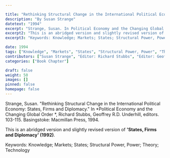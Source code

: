 ```yaml
---

title: "Rethinking Structural Change in the International Political Economy: States, Firms and Diplomacy"
description: "By Susan Strange"
datetext: "1994"
excerpt: "Strange, Susan. In Political Economy and the Changing Global Order. Richard Stubbs, Geoffrey R.D. Underhill, editors. 103-115. Basingstoke: Macmillan Press, 1994."
excerpt2: "This is an abridged version and slightly revised version of 'States, Firms and Diplomacy' (1992)."
excerpt3: "Keywords: Knowledge; Markets; States; Structural Power, Power; Theory; Technology"

date: 1994
tags: ["Knowledge", "Markets", "States", "Structural Power, Power", "Theory", "1990's"]
contributors: ["Susan Strange", "Editor: Richard Stubbs", "Editor: Geoffrey R.D. Underhill"]
categories: ["Book Chapter"]

draft: false
weight: 50
images: []
pinned: false
homepage: false
---
```


Strange, Susan. "Rethinking Structural Change in the International Political Economy: States, Firms and Diplomacy." In *Political Economy and the Changing Global Order *, Richard Stubbs, Geoffrey R.D. Underhill, editors. 103-115. Basingstoke: Macmillan Press, 1994.

This is an abridged version and slightly revised version of **'States, Firms and Diplomacy' (1992)**.

Keywords: Knowledge; Markets; States; Structural Power, Power; Theory; Technology
